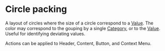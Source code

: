# Circle packing

A layout of circles where the size of a circle correspond to a [Value](../concepts/index.md). The color may correspond to the gouping by a single [Category](../concepts/index.md), or to the [Value](../concepts/index.md). Useful for identifying deviating values.

Actions can be applied to Header, Content, Button, and Context Menu.
